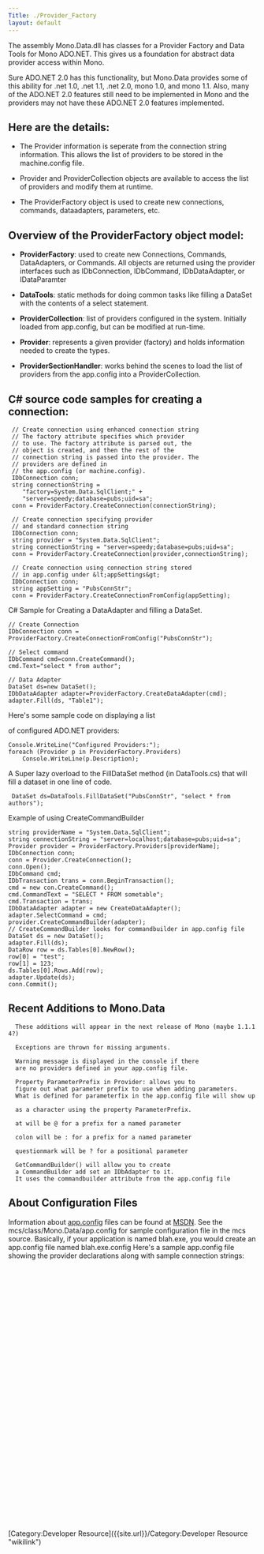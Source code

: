 ```yaml
---
Title: ./Provider_Factory
layout: default
---
```


The assembly Mono.Data.dll has classes for a Provider Factory and Data
Tools for Mono ADO.NET. This gives us a foundation for abstract data
provider access within Mono.

Sure ADO.NET 2.0 has this functionality, but Mono.Data provides some of
this ability for .net 1.0, .net 1.1, .net 2.0, mono 1.0, and mono 1.1.
Also, many of the ADO.NET 2.0 features still need to be implemented in
Mono and the providers may not have these ADO.NET 2.0 features
implemented.

Here are the details:
---------------------

-   The Provider information is seperate from the connection string
    information. This allows the list of providers to be stored in the
    machine.config file.

-   Provider and ProviderCollection objects are available to access the
    list of providers and modify them at runtime.

-   The ProviderFactory object is used to create new connections,
    commands, dataadapters, parameters, etc.

Overview of the ProviderFactory object model:
---------------------------------------------

-   <b>ProviderFactory</b>: used to create new Connections, Commands,
    DataAdapters, or Commands. All objects are returned using the
    provider interfaces such as IDbConnection, IDbCommand,
    IDbDataAdapter, or IDataParamter

-   <b>DataTools</b>: static methods for doing common tasks like filling
    a DataSet with the contents of a select statement.

-   <b>ProviderCollection</b>: list of providers configured in the
    system. Initially loaded from app.config, but can be modified at
    run-time.

-   <b>Provider</b>: represents a given provider (factory) and holds
    information needed to create the types.

-   <b>ProviderSectionHandler</b>: works behind the scenes to load the
    list of providers from the app.config into a ProviderCollection.

C\# source code samples for creating a connection:
--------------------------------------------------

     // Create connection using enhanced connection string
     // The factory attribute specifies which provider
     // to use. The factory attribute is parsed out, the
     // object is created, and then the rest of the
     // connection string is passed into the provider. The
     // providers are defined in
     // the app.config (or machine.config).
     IDbConnection conn;
     string connectionString =
        "factory=System.Data.SqlClient;" +
        "server=speedy;database=pubs;uid=sa";
     conn = ProviderFactory.CreateConnection(connectionString);

     // Create connection specifying provider
     // and standard connection string
     IDbConnection conn;
     string provider = "System.Data.SqlClient";
     string connectionString = "server=speedy;database=pubs;uid=sa";
     conn = ProviderFactory.CreateConnection(provider,connectionString);

     // Create connection using connection string stored
     // in app.config under &lt;appSettings&gt;
     IDbConnection conn;
     string appSetting = "PubsConnStr";
     conn = ProviderFactory.CreateConnectionFromConfig(appSetting);

C\# Sample for Creating a DataAdapter and filling a DataSet.

    // Create Connection
    IDbConnection conn =
    ProviderFactory.CreateConnectionFromConfig("PubsConnStr");

    // Select command
    IDbCommand cmd=conn.CreateCommand();
    cmd.Text="select * from author";

    // Data Adapter
    DataSet ds=new DataSet();
    IDbDataAdapter adapter=ProviderFactory.CreateDataAdapter(cmd);
    adapter.Fill(ds, "Table1");

Here's some sample code on displaying a list

of configured ADO.NET providers:

    Console.WriteLine("Configured Providers:");
    foreach (Provider p in ProviderFactory.Providers)
        Console.WriteLine(p.Description);

A Super lazy overload to the FillDataSet method (in DataTools.cs) that
will fill a dataset in one line of code.

     DataSet ds=DataTools.FillDataSet("PubsConnStr", "select * from authors"); 

Example of using CreateCommandBuilder

    string providerName = "System.Data.SqlClient";
    string connectionString = "server=localhost;database=pubs;uid=sa";
    Provider provider = ProviderFactory.Providers[providerName];
    IDbConnection conn;
    conn = Provider.CreateConnection();
    conn.Open();
    IDbCommand cmd;
    IDbTransaction trans = conn.BeginTransaction();
    cmd = new con.CreateCommand();
    cmd.CommandText = "SELECT * FROM sometable";
    cmd.Transaction = trans;
    IDbDataAdapter adapter = new CreateDataAdapter();
    adapter.SelectCommand = cmd;
    provider.CreateCommandBuilder(adapter);
    // CreateCommandBuilder looks for commandbuilder in app.config file
    DataSet ds = new DataSet();
    adapter.Fill(ds);
    DataRow row = ds.Tables[0].NewRow();
    row[0] = "test";
    row[1] = 123;
    ds.Tables[0].Rows.Add(row);
    adapter.Update(ds);
    conn.Commit();

Recent Additions to Mono.Data
-----------------------------

`  These additions will appear in the next release of Mono (maybe 1.1.14?)`\
`  `\
`  Exceptions are thrown for missing arguments.`

`  Warning message is displayed in the console if there `\
`  are no providers defined in your app.config file.`

`  Property ParameterPrefix in Provider: allows you to`\
`  figure out what parameter prefix to use when adding parameters.`\
`  What is defined for parameterfix in the app.config file will show up `\
`  as a character using the property ParameterPrefix.`\
`  `\
`  at will be @ for a prefix for a named parameter`

`  colon will be : for a prefix for a named parameter`

`  questionmark will be ? for a positional parameter`

`  GetCommandBuilder() will allow you to create `\
`  a CommandBuilder add set an IDbAdapter to it.  `\
`  It uses the commandbuilder attribute from the app.config file`

About Configuration Files
-------------------------

Information about
[app.config](http://msdn.microsoft.com/library/en-us/vbcon/html/vboriintroductiontoapplicationsettingstorage.asp?frame=true)
files can be found at [MSDN](http://msdn.microsoft.com/). See the
mcs/class/Mono.Data/app.config for sample configuration file in the mcs
source. Basically, if your application is named blah.exe, you would
create an app.config file named blah.exe.config Here's a sample
app.config file showing the provider declarations along with sample
connection strings:

<div class="xml">
    <pre><code>
    <?xml version="1.0" encoding="utf-8" ?>
    <configuration>
        <configSections>
            <sectionGroup name="mono.data">
                <section name="providers" type="Mono.Data.ProviderSectionHandler,Mono.Data" />
            </sectionGroup>
        </configSections>
        <appSettings>
            <add key="PubsConnStr" value="factory=System.Data.SqlClient;server=localhost;database=pubs;uid=sa;pwd=mypassword" />
            <add key="OraConnStr" value="factory=System.Data.OracleClient;data source=testdb;user id=scott;password=tiger" />
            <add key="PgConnStr" value="factory=Npgsql;Server=localhost;Database=monotest;User ID=monotest;Password=monotest" />
            <add key="MySqlByteFXConnStr" value="factory=ByteFX.Data.MySqlClient;Database=test" />
            <add key="FireConnStr" value="factory=FirebirdSql.Data.Firebird;Database=C:\FIREBIRD\EXAMPLES\EMPLOYEE.FDB;User=SYSDBA;Password=masterkey;Dialect=3;Server=localhost" />
            <add key="Sqlite2ConnStr" value="factory=Mono.Data.SqliteClient;URI=file:sqlitetest2.db" />
            <add key="Sqlite3ConnStr" value="factory=Mono.Data.SqliteClient;URI=file:sqlitetest3.db,Version=3" />
            <add key="SybaseConnStr" value="factory=Mono.Data.SybaseClient;Server=MYSERVER,5000;Database=testdb;User ID=sa;Password=;" />
            <add key="MySqlConnStr" value="factory=MySql.Data;server=localhost;user id=user;password=pass;database=mysql;pooling=false" />      
        </appSettings>
        <mono.data>
            <providers>
                <provider 
                    name="System.Data.SqlClient" 
                    connection="System.Data.SqlClient.SqlConnection" 
                    adapter="System.Data.SqlClient.SqlDataAdapter" 
                    command="System.Data.SqlClient.SqlCommand" 
                    assembly="System.Data, Version=1.0.5000.0, Culture=neutral, PublicKeyToken=b77a5c561934e089"
                    description="Microsoft SQL Server 7.0/2000/2005"
                    parameterprefix="at"
                    commandbuilder="System.Data.SqlClient.SqlCommandBulder" />
                <provider 
                    name="System.Data.OleDb" 
                    connection="System.Data.OleDb.OleDbConnection" 
                    adapter="System.Data.OleDb.OleDbDataAdapter" 
                    command="System.Data.OleDb.OleDbCommand" 
                    assembly="System.Data, Version=1.0.5000.0, Culture=neutral, PublicKeyToken=b77a5c561934e089"
                    description="OLE DB" />
                <provider 
                    name="System.Data.Odbc" 
                    connection="System.Data.Odbc.OdbcConnection" 
                    adapter="System.Data.Odbc.OdbcDataAdapter" 
                    command="System.Data.Odbc.OdbcCommand" 
                    assembly="System.Data, Version=1.0.5000.0, Culture=neutral, PublicKeyToken=b77a5c561934e089"
                    description="ODBC" />
                <provider 
                    name="System.Data.OracleClient" 
                    connection="System.Data.OracleClient.OracleConnection" 
                    adapter="System.Data.OracleClient.OracleDataAdapter" 
                    command="System.Data.OracleClient.OracleCommand" 
                    assembly="System.Data.OracleClient, Version=1.0.5000.0, Culture=neutral, PublicKeyToken=b77a5c561934e089"
                    description="Oracle"
        parameterprefix="colon"
        commandbuilder="System.Data.OracleClient.OracleCommandBuilder" />
                <provider 
                    name="ByteFX.Data.MySqlClient" 
                    connection="ByteFX.Data.MySqlClient.MySqlConnection" 
                    adapter="ByteFX.Data.MySqlClient.MySqlDataAdapter" 
                    command="ByteFX.Data.MySqlClient.MySqlCommand"
                    assembly="ByteFX.Data, Version=0.7.6.1, Culture=neutral, PublicKeyToken=0738eb9f132ed756"
                    description="MySQL (ByteFX)" />
                <provider 
                    name="Npgsql" 
                    connection="Npgsql.NpgsqlConnection" 
                    adapter="Npgsql.NpgsqlDataAdapter" 
                    command="Npgsql.NpgsqlCommand" 
                    assembly="Npgsql, Version=1.0.5000.0, Culture=neutral, PublicKeyToken=5d8b90d52f46fda7"
                    description="PostgreSQL" />
                <provider 
                    name="Mono.Data.SqliteClient" 
                    connection="Mono.Data.SqliteClient.SqliteConnection" 
                    adapter="Mono.Data.SqliteClient.SqliteDataAdapter" 
                    command="Mono.Data.SqliteClient.SqliteCommand" 
                    assembly="Mono.Data.SqliteClient, Version=1.0.5000.0, Culture=neutral, PublicKeyToken=0738eb9f132ed756"
                    description="SQL Lite" />
                <provider 
                    name="Mono.Data.SybaseClient" 
                    connection="Mono.Data.SybaseClient.SybaseConnection" 
                    adapter="Mono.Data.SybaseClient.SybaseDataAdapter" 
                    command="Mono.Data.SybaseClient.SybaseCommand" 
                    assembly="Mono.Data.SybaseClient, Version=1.0.5000.0, Culture=neutral, PublicKeyToken=0738eb9f132ed756"
                    description="Sybase" />
                <provider 
                    name="FirebirdSql.Data.Firebird" 
                    connection="FirebirdSql.Data.Firebird.FbConnection" 
                    adapter="FirebirdSql.Data.Firebird.FbDataAdapter" 
                    command="FirebirdSql.Data.Firebird.FbCommand" 
                    assembly="FirebirdSql.Data.Firebird, Version=1.6.3.0, Culture=neutral, PublicKeyToken=e1b4f92304d7b12f"
                    description="Firebird" />
                <provider 
                    name="IBM.Data.DB2" 
                    connection="IBM.Data.DB2.DB2Connection" 
                    adapter="IBM.Data.DB2.DB2DataAdapter" 
                    command="IBM.Data.DB2.DB2Command" 
                    assembly="IBM.Data.DB2, Version=1.0.1728.9997, Culture=neutral, PublicKeyToken=7c307b91aa13d208"
                    description="IBM DB2 Universal Database" />
                <provider 
                    name="MySql.Data" 
                    connection="MySql.Data.MySqlClient.MySqlConnection" 
                    adapter="MySql.Data.MySqlClient.MySqlDataAdapter" 
                    command="MySql.Data.MySqlClient.MySqlCommand"
                    assembly="MySql.Data, Version=1.0.7.30073, Culture=neutral, PublicKeyToken=8e323390df8d9ed4"
                    description="MySQL (MySQL AB)" />                       
            </providers>
        </mono.data>
    </configuration>
    </code></pre>

</div>
[Category:Developer Resource]({{site.url}}/Category:Developer Resource "wikilink")
<Category:ADO.NET>
